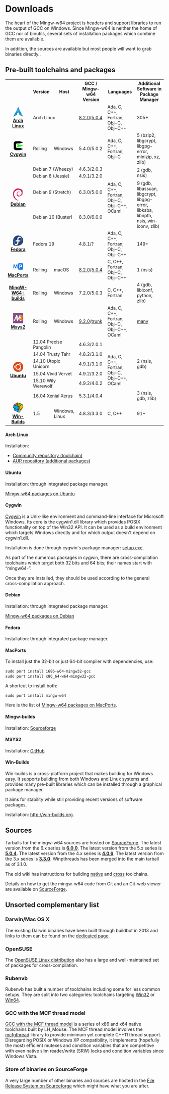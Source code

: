 # Downloads

The heart of the Mingw-w64 project is headers and support libraries to
run the output of GCC on Windows. Since Mingw-w64 is neither the home of
GCC nor of binutils, several sets of installation packages which combine
them are available.

In addition, the sources are available but most people will want to grab
binaries directly..

## Pre-built toolchains and packages

<table>
    <tbody>
        <tr>
            <th>
            </th>
            <th>Version </th>
            <th>Host </th>
            <th>GCC / Mingw-w64 Version </th>
            <th>Languages </th>
            <th>Additional Software in Package Manager </th>
        </tr>
        <tr>
            <td style="text-align:center;">
                <strong><a href="#arch-linux"><img
                            src="../logos/archlinux-logo.png" 
                            title="Arch Linux logo" alt="Arch Linux logo" width="32"></a><br><a
                        href="#arch-linux"> Arch
                        Linux</a></strong>
            </td>
            <td colspan="2">Arch Linux </td>
            <td>
                <a href="https://aur.archlinux.org/packages/mingw-w64-gcc/" class="urlextern"
                    title="https://aur.archlinux.org/packages/mingw-w64-gcc/" rel="nofollow">8.2.0</a>/<a
                    href="https://aur.archlinux.org/packages/mingw-w64-crt/" class="urlextern"
                    title="https://aur.archlinux.org/packages/mingw-w64-crt/" rel="nofollow">5.0.4</a>
            </td>
            <td>Ada, C, C++, Fortran, Obj-C, Obj-C++ </td>
            <td>305+</td>
        </tr>
        <tr>
            <td style="text-align:center;">
                <strong><a href="#cygwin"><img
                            src="../logos/cygwin-logo.png"
                            title="Cygwin logo" alt="Cygwin logo" width="32"></a><br>
                            <a href="#cygwin">Cygwin</a></strong>
            </td>
            <td>Rolling</td>
            <td>Windows</td>
            <td>5.4.0/5.0.2 </td>
            <td>Ada, C, C++, Fortran, Obj-C </td>
            <td>5 (bzip2, libgcrypt, libgpg-error, minizip, xz, zlib) </td>
        </tr>
        <tr>
            <td style="text-align:center;" rowspan="4">
                <strong><a href="#debian"><img src="../logos/debian-logo.png" title="Debian logo" alt="Debian logo" width="32"></a>
                <br>
                <a href="#debian">Debian</a></strong>
            </td>
            <td colspan="2">Debian 7 (Wheezy) </td>
            <td>4.6.3/2.0.3 </td>
            <td rowspan="4">Ada, C, C++, Fortran, Obj-C, Obj-C++, OCaml </td>
            <td rowspan="2">2 (gdb, nsis) </td>
        </tr>
        <tr>
            <td colspan="2">Debian 8 (Jessie) </td>
            <td>4.9.1/3.2.0 </td>
        </tr>
        <tr>
            <td colspan="2">Debian 9 (Stretch) </td>
            <td>6.3.0/5.0.0 </td>
            <td rowspan="2">9 (gdb, libassuan, libgcrypt, libgpg-error, libksba, libnpth, nsis, win-iconv, zlib) </td>
        </tr>
        <tr>
            <td colspan="2">Debian 10 (Buster) </td>
            <td>8.3.0/6.0.0 </td>
        </tr>
        <tr>
            <td style="text-align:center;">
                <strong><a href="#fedora"><img
                            src="../logos/fedora-logo.png"
                            title="Fedora Linux logo" alt="Fedora Linux logo" width="32"></a><br><a
                        href="#fedora" > Fedora</a></strong>
            </td>
            <td colspan="2">Fedora 19 </td>
            <td>4.8.1/? </td>
            <td>Ada, C, C++, Fortran, Obj-C, Obj-C++ </td>
            <td>149+</td>
        </tr>
        <tr>
            <td style="text-align:center;">
                <strong><a href="#macports"><img
                            src="../logos/macports-logo.png"
                            title="MacPorts logo" alt="MacPorts logo" width="32"></a><br><a
                        href="#macports">
                        MacPorts</a></strong>
            </td>
            <td>Rolling </td>
            <td>macOS</td>
            <td>
                <a href="https://github.com/macports/macports-ports/blob/master/cross/x86_64-w64-mingw32-gcc/Portfile"
                    class="urlextern"
                    title="https://github.com/macports/macports-ports/blob/master/cross/x86_64-w64-mingw32-gcc/Portfile"
                    rel="nofollow">8.2.0</a>/<a
                    href="https://github.com/macports/macports-ports/blob/master/cross/mingw-w64/Portfile"
                    class="urlextern"
                    title="https://github.com/macports/macports-ports/blob/master/cross/mingw-w64/Portfile"
                    rel="nofollow">5.0.4</a>
            </td>
            <td>C, C++, Fortran, Obj-C, Obj-C++ </td>
            <td>1 (nsis)</td>
        </tr>
        <tr>
            <td style="text-align:center;">
                <strong><a href="#mingw-builds">MingW-W64-builds</a></strong>
            </td>
            <td>Rolling </td>
            <td>Windows</td>
            <td>7.2.0/5.0.3 </td>
            <td>C, C++, Fortran </td>
            <td>4 (gdb, libiconf, python, zlib) </td>
        </tr>
        <tr>
            <td style="text-align:center;">
                <strong><a href="#msys2" class="media" title="download:msys2"><img
                            src="../logos/msys2-logo.png"
                            title="Msys2 logo" alt="Msys2 logo" width="32"></a><br>
                            <a href="#msys2">Msys2</a></strong>
            </td>
            <td>Rolling </td>
            <td>Windows</td>
            <td>
                <a href="https://github.com/Alexpux/MINGW-packages/blob/master/mingw-w64-gcc/PKGBUILD" class="urlextern"
                    title="https://github.com/Alexpux/MINGW-packages/blob/master/mingw-w64-gcc/PKGBUILD"
                    rel="nofollow">9.2.0</a>/<a
                    href="https://github.com/Alexpux/MINGW-packages/blob/master/mingw-w64-crt-git/PKGBUILD"
                    class="urlextern"
                    title="https://github.com/Alexpux/MINGW-packages/blob/master/mingw-w64-crt-git/PKGBUILD"
                    rel="nofollow">trunk</a>
            </td>
            <td>Ada, C, C++, Fortran, Obj-C, Obj-C++, OCaml </td>
            <td><a href="https://github.com/Alexpux/MINGW-packages">many</a></td>
        </tr>
        <tr>
            <td style="text-align:center;" rowspan="6">
                <strong><a href="#ubuntu"><img
                            src="../logos/ubuntu-logo.png" 
                            title="Ubuntu logo" alt="Ubuntu logo" width="32"></a><br><a href="#ubuntu"> Ubuntu</a></strong>
            </td>
            <td colspan="2">12.04 Precise Pangolin </td>
            <td>4.6.3/2.0.1 </td>
            <td rowspan="6">Ada, C, C++, Fortran, Obj-C, Obj-C++, OCaml </td>
            <td rowspan="5">2 (nsis, gdb) </td>
        </tr>
        <tr>
            <td colspan="2">14.04 Trusty Tahr </td>
            <td>4.8.2/3.1.0 </td>
        </tr>
        <tr>
            <td colspan="2">14.10 Utopic Unicorn </td>
            <td>4.9.1/3.1.0 </td>
        </tr>
        <tr>
            <td colspan="2">15.04 Vivid Vervet </td>
            <td>4.9.2/3.2.0 </td>
        </tr>
        <tr>
            <td colspan="2">15.10 Wily Werewolf </td>
            <td>4.9.2/4.0.2 </td>
        </tr>
        <tr>
            <td colspan="2"> 16.04 Xenial Xerus </td>
            <td>5.3.1/4.0.4 </td>
            <td>3 (nsis, gdb, zlib) </td>
        </tr>
        <tr>
            <td style="text-align:center;">
                <strong><a href="#win-builds"><img
                            src="../logos/win-builds-logo.png" title="Win-builds logo" alt="Win-builds logo" width="32"></a><br><a
                        href="#win-builds">
                        Win-Builds</a></strong>
            </td>
            <td>1.5 </td>
            <td>Windows, Linux</td>
            <td>4.8.3/3.3.0 </td>
            <td>C, C++ </td>
            <td>91+</td>
        </tr>
        <tr>
        </tr>
    </tbody>
</table>

#### Arch Linux

Installation:

* [Community repository (toolchain)](https://www.archlinux.org/packages/?q=mingw-w64)
* [AUR repository (additional packages)](https://aur.archlinux.org/packages/?SeB=n&K=mingw-w64&SB=c&PP=250)

#### Ubuntu

Installation: through integrated package manager.

[Mingw-w64 packages on Ubuntu](https://launchpad.net/ubuntu/+source/mingw-w64)

#### Cygwin

[Cygwin](https://cygwin.com) is a Unix-like environment and command-line
interface for Microsoft Windows. Its core is the cygwin1.dll library which
provides POSIX functionality on top of the Win32 API. It can be used as a build
environment which targets Windows directly and for which output doesn't depend
on cygwin1.dll.

Installation is done through cygwin's package manager:
[setup.exe](http://cygwin.com/install.html).

As part of the numerous packages in cygwin, there are cross-compilation
toolchains which target both 32 bits and 64 bits; their names start with
“mingw64-”.

Once they are installed, they should be used according to the general
cross-compilation approach.

#### Debian

Installation: through integrated package manager.

[Mingw-w64 packages on Debian](https://packages.debian.org/mingw-w64)

#### Fedora

Installation: through integrated package manager.

#### MacPorts

To install just the 32-bit or just 64-bit compiler with dependencies, use:

```
sudo port install i686-w64-mingw32-gcc
sudo port install x86_64-w64-mingw32-gcc
```

A shortcut to install both:

```
sudo port install mingw-w64
```

Here is the list of [Mingw-w64 packages on MacPorts](https://www.macports.org/ports.php?by=name&substr=mingw).

#### Mingw-builds

Installation: [Sourceforge](http://sourceforge.net/projects/mingw-w64/files/Toolchains%20targetting%20Win32/Personal%20Builds/mingw-builds/installer/mingw-w64-install.exe/download)

#### MSYS2

Installation: [GitHub](http://msys2.github.io/)


#### Win-Builds

Win-builds is a cross-platform project that makes building for Windows easy. It
supports building from both Windows and Linux systems and provides many
pre-built libraries which can be installed through a graphical package manager.

It aims for stability while still providing recent versions of software
packages.

Installation: http://win-builds.org. 


## Sources

Tarballs for the mingw-w64 sources are hosted on
[SourceForge](http://sourceforge.net/projects/mingw-w64/files/mingw-w64/mingw-w64-release/).
The latest version from the 6.x series is **[6.0.0](https://sourceforge.net/projects/mingw-w64/files/mingw-w64/mingw-w64-release/mingw-w64-v6.0.0.tar.bz2/download)**.
The latest version from the 5.x series is **[5.0.4](https://sourceforge.net/projects/mingw-w64/files/mingw-w64/mingw-w64-release/mingw-w64-v5.0.4.tar.bz2/download)**.
The latest version from the 4.x series is **[4.0.6](http://sourceforge.net/projects/mingw-w64/files/mingw-w64/mingw-w64-release/mingw-w64-v4.0.6.tar.bz2/download)**.
The latest version from the 3.x series is **[3.3.0](http://sourceforge.net/projects/mingw-w64/files/mingw-w64/mingw-w64-release/mingw-w64-v3.3.0.tar.bz2/download)**.
Winpthreads has been merged into the main tarball as of 3.1.0.

The old wiki has instructions for building
[native](http://sourceforge.net/p/mingw-w64/wiki2/Native%20Win64%20compiler/)
and
[cross](http://sourceforge.net/p/mingw-w64/wiki2/Cross%20Win32%20and%20Win64%20compiler/)
toolchains.

Details on how to get the mingw-w64 code from Git and an Git-web viewer are
available on
[SourceForge](https://sourceforge.net/p/mingw-w64/mingw-w64/ci/master/tree/).

## Unsorted complementary list

### Darwin/Mac OS X

The existing Darwin binaries have been built through buildbot in 2013 and links
to them can be found on the [dedicated
page](http://mingw-w64.org/doku.php/download/darwin).

### OpenSUSE

The [OpenSUSE Linux
distribution](http://mingw-w64.sourceforge.net/www.opensuse.org) also has a
large and well-maintained set of packages for cross-compilation.

### Rubenvb

Rubenvb has built a number of toolchains including some for less common setups.
They are split into two categories: toolchains targeting
[Win32](http://sf.net/projects/mingw-w64/files/Toolchains%20targetting%20Win32/Personal%20Builds/rubenvb/)
or
[Win64](http://sf.net/projects/mingw-w64/files/Toolchains%20targetting%20Win64/Personal%20Builds/rubenvb/).

### GCC with the MCF thread model

[GCC with the MCF thread model](https://gcc-mcf.lhmouse.com/) is a series of x86
and x64 native toolchains built by LH_Mouse. The MCF thread model involves the
[mcfgthread](https://github.com/lhmouse/mcfgthread/) library to provide minimum
yet complete C++11 thread support. Disregarding POSIX or Windows XP
compatibility, it implements (hopefully the most) efficient mutexes and
condition variables that are competitive with even native slim reader/write
(SRW) locks and condition variables since Windows Vista.

### Store of binaries on SourceForge

A very large number of other binaries and sources are hosted in the [File
Release System on Sourceforge](http://sf.net/projects/mingw-w64/files/) which
might have what you are after.
